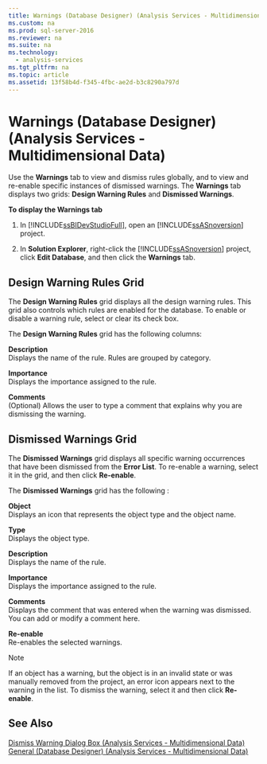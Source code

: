 ```yaml
---
title: Warnings (Database Designer) (Analysis Services - Multidimensional Data)
ms.custom: na
ms.prod: sql-server-2016
ms.reviewer: na
ms.suite: na
ms.technology: 
  - analysis-services
ms.tgt_pltfrm: na
ms.topic: article
ms.assetid: 13f58b4d-f345-4fbc-ae2d-b3c8290a797d
---
```

# Warnings (Database Designer) (Analysis Services - Multidimensional Data)
  Use the **Warnings** tab to view and dismiss rules globally, and to view and re-enable specific instances of dismissed warnings. The **Warnings** tab displays two grids: **Design Warning Rules** and **Dismissed Warnings**.  
  
 **To display the Warnings tab**  
  
1.  In [!INCLUDE[ssBIDevStudioFull](../../Topics/TopicNameContainA/includes/ssBIDevStudioFull_md.md)], open an [!INCLUDE[ssASnoversion](../../Topics/TopicNameContainA/includes/ssASnoversion_md.md)] project.  
  
2.  In **Solution Explorer**, right-click the [!INCLUDE[ssASnoversion](../../Topics/TopicNameContainA/includes/ssASnoversion_md.md)] project, click **Edit Database**, and then click the **Warnings** tab.  
  
## Design Warning Rules Grid  
 The **Design Warning Rules** grid displays all the design warning rules. This grid also controls which rules are enabled for the database. To enable or disable a warning rule, select or clear its check box.  
  
 The **Design Warning Rules** grid has the following columns:  
  
 **Description**  
 Displays the name of the rule. Rules are grouped by category.  
  
 **Importance**  
 Displays the importance assigned to the rule.  
  
 **Comments**  
 (Optional) Allows the user to type a comment that explains why you are dismissing the warning.  
  
## Dismissed Warnings Grid  
 The **Dismissed Warnings** grid displays all specific warning occurrences that have been dismissed from the **Error List**. To re-enable a warning, select it in the grid, and then click **Re-enable**.  
  
 The **Dismissed Warnings** grid has the following :  
  
 **Object**  
 Displays an icon that represents the object type and the object name.  
  
 **Type**  
 Displays the object type.  
  
 **Description**  
 Displays the name of the rule.  
  
 **Importance**  
 Displays the importance assigned to the rule.  
  
 **Comments**  
 Displays the comment that was entered when the warning was dismissed. You can add or modify a comment here.  
  
 **Re-enable**  
 Re-enables the selected warnings.  
  
> [!NOTE]  
>  If an object has a warning, but the object is in an invalid state or was manually removed from the project, an error icon appears next to the warning in the list. To dismiss the warning, select it and then click **Re-enable**.  
  
## See Also  
 [Dismiss Warning Dialog Box &#40;Analysis Services - Multidimensional Data&#41;](../../Topics/TopicNameNotContainA/Dismiss-Warning-Dialog-Box--Analysis-Services---Multidimensional-Data-.md)   
 [General &#40;Database Designer&#41; &#40;Analysis Services - Multidimensional Data&#41;](../../Topics/TopicNameNotContainA/General--Database-Designer---Analysis-Services---Multidimensional-Data-.md)  
  
  
